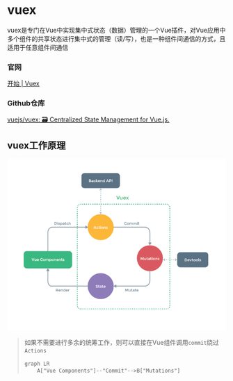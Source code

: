 # vuex

vuex是专门在Vue中实现集中式状态（数据）管理的一个Vue插件，对Vue应用中多个组件的共享状态进行集中式的管理（读/写），也是一种组件间通信的方式，且适用于任意组件间通信

<!-- tabs:start -->

### **官网**

[开始 | Vuex](https://vuex.vuejs.org/zh/guide/)

### **Github仓库**

[vuejs/vuex: 🗃️ Centralized State Management for Vue.js.](https://github.com/vuejs/vuex)

<!-- tabs:end -->

## vuex工作原理

![img](img/README/20220730020034572.png)

>   如果不需要进行多余的统筹工作，则可以直接在Vue组件调用`commit`绕过`Actions`
>
>   ```mermaid
>   graph LR
>   	A["Vue Components"]--"Commit"-->B["Mutations"]
>   ```
